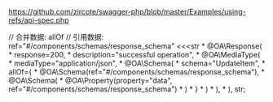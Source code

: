 https://github.com/zircote/swagger-php/blob/master/Examples/using-refs/api-spec.php

// 合并数据: allOf
// 引用数据: ref="#/components/schemas/response_schema"
<<<str
     *      @OA\Response(
     *          response=200,
     *          description="successful operation",
     *          @OA\MediaType(
     *              mediaType="application/json",
     *              @OA\Schema(
     *                  schema="UpdateItem",
     *                  allOf={
     *                      @OA\Schema(ref="#/components/schemas/response_schema"),
     *                      @OA\Schema(
     *                          @OA\Property(property="data", ref="#/components/schemas/response_schema")
     *                      )
     *                  }
     *              )
     *          ),
     *      ),
str;
